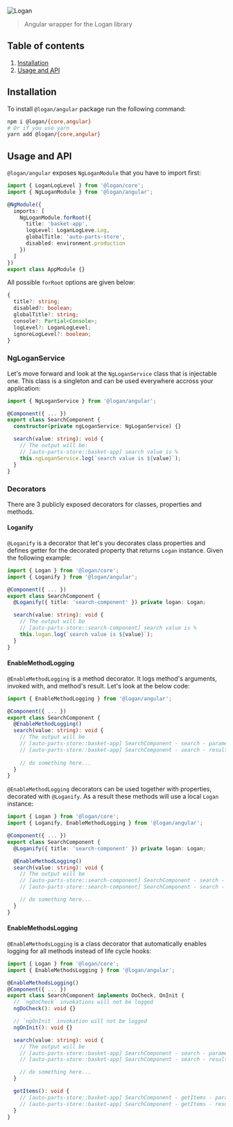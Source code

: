 ![Logan](https://ciklum-digital.github.io/logan/assets/images/icon.svg)

> Angular wrapper for the Logan library

## Table of contents
1. [Installation](#installation)
3. [Usage and API](#usage-and-api)

## Installation

To install `@logan/angular` package run the following command:

```bash
npm i @logan/{core,angular}
# Or if you use yarn
yarn add @logan/{core,angular}
```

## Usage and API

`@logan/angular` exposes `NgLoganModule` that you have to import first:

```ts
import { LoganLogLevel } from '@logan/core';
import { NgLoganModule } from '@logan/angular';

@NgModule({
  imports: [
    NgLoganModule.forRoot({
      title: 'basket-app',
      logLevel: LoganLogLeve.Log,
      globalTitle: 'auto-parts-store',
      disabled: environment.production
    })
  ]
})
export class AppModule {}
```

All possible `forRoot` options are given below:

```ts
{
  title?: string;
  disabled?: boolean;
  globalTitle?: string;
  console?: Partial<Console>;
  logLevel?: LoganLogLevel;
  ignoreLogLevel?: boolean;
}
```

### NgLoganService

Let's move forward and look at the `NgLoganService` class that is injectable one. This class is a singleton and can be used everywhere accross your application:

```ts
import { NgLoganService } from '@logan/angular';

@Component({ ... })
export class SearchComponent {
  constructor(private ngLoganService: NgLoganService) {}

  search(value: string): void {
    // The output will be:
    // [auto-parts-store::basket-app] search value is %
    this.ngLoganService.log(`search value is ${value}`);
  }
}
```

### Decorators

There are 3 publicly exposed decorators for classes, properties and methods.

#### Loganify

`@Loganify` is a decorator that let's you decorates class properties and defines getter for the decorated property that returns `Logan` instance. Given the following example:

```ts
import { Logan } from '@logan/core';
import { Loganify } from '@logan/angular';

@Component({ ... })
export class SearchComponent {
  @Loganify({ title: 'search-component' }) private logan: Logan;

  search(value: string): void {
    // The output will be
    // [auto-parts-store::search-component] search value is %
    this.logan.log(`search value is ${value}`);
  }
}
```

#### EnableMethodLogging

`@EnableMethodLogging` is a method decorator. It logs method's arguments, invoked with, and method's result. Let's look at the below code:

```ts
import { EnableMethodLogging } from '@logan/angular';

@Component({ ... })
export class SearchComponent {
  @EnableMethodLogging()
  search(value: string): void {
    // The output will be
    // [auto-parts-store::basket-app] SearchComponent - search - parameters: [%value%]
    // [auto-parts-store::basket-app] SearchComponent - search - result: undefined
    
    // do something here...
  }
}
```

`@EnableMethodLogging` decorators can be used together with properties, decorated with `@Loganify`. As a result these methods will use a local `Logan` instance:

```ts
import { Logan } from '@logan/core';
import { Loganify, EnableMethodLogging } from '@logan/angular';

@Component({ ... })
export class SearchComponent {
  @Loganify({ title: 'search-component' }) private logan: Logan;

  @EnableMethodLogging()
  search(value: string): void {
    // The output will be
    // [auto-parts-store::search-component] SearchComponent - search - parameters: [%value%]
    // [auto-parts-store::search-component] SearchComponent - search - result: undefined

    // do something here...
  }
}
```

#### EnableMethodsLogging

`@EnableMethodsLogging` is a class decorator that automatically enables logging for all methods instead of life cycle hooks:

```ts
import { Logan } from '@logan/core';
import { EnableMethodsLogging } from '@logan/angular';

@EnableMethodsLogging()
@Component({ ... })
export class SearchComponent implements DoCheck, OnInit {
  // `ngDoCheck` invokations will not be logged
  ngDoCheck(): void {}

  // `ngOnInit` invokation will not be logged
  ngOnInit(): void {}

  search(value: string): void {
    // The output will be
    // [auto-parts-store::basket-app] SearchComponent - search - parameters: [%value%]
    // [auto-parts-store::basket-app] SearchComponent - search - result: undefined

    // do something here...
  }

  getItems(): void {
    // [auto-parts-store::basket-app] SearchComponent - getItems - parameters: []
    // [auto-parts-store::basket-app] SearchComponent - getItems - result: undefined
  }
}
```
